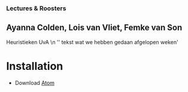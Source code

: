 ### Lectures & Roosters 
## Ayanna Colden, Lois van Vliet, Femke van Son 
Heuristieken UvA \n
'' tekst wat we hebben gedaan afgelopen weken' 

# Installation 
* Download [Atom](https://atom.io/)
